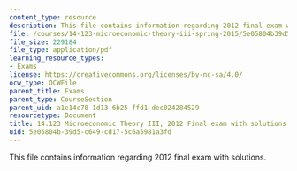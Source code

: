 ```yaml
---
content_type: resource
description: This file contains information regarding 2012 final exam with solutions.
file: /courses/14-123-microeconomic-theory-iii-spring-2015/5e05804b39d5c649cd175c6a5981a3fd_MIT14_123S15_Final2012.pdf
file_size: 229184
file_type: application/pdf
learning_resource_types:
- Exams
license: https://creativecommons.org/licenses/by-nc-sa/4.0/
ocw_type: OCWFile
parent_title: Exams
parent_type: CourseSection
parent_uid: a1e14c78-1d13-6b25-ffd1-dec024284529
resourcetype: Document
title: 14.123 Microeconomic Theory III, 2012 Final exam with solutions
uid: 5e05804b-39d5-c649-cd17-5c6a5981a3fd
---
```

This file contains information regarding 2012 final exam with solutions.